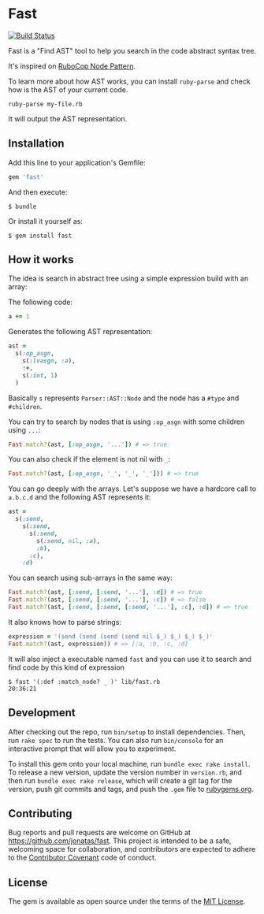 # Fast

[![Build Status](https://travis-ci.org/jonatas/fast.svg?branch=master)](https://travis-ci.org/jonatas/fast)

Fast is a "Find AST" tool to help you search in the code abstract syntax tree.

It's inspired on [RuboCop Node Pattern](https://github.com/bbatsov/rubocop/blob/master/lib/rubocop/node_pattern.rb).

To learn more about how AST works, you can install `ruby-parse` and check how is the AST of
your current code.

`ruby-parse my-file.rb`

It will output the AST representation.

## Installation

Add this line to your application's Gemfile:

```ruby
gem 'fast'
```

And then execute:

    $ bundle

Or install it yourself as:

    $ gem install fast

## How it works

The idea is search in abstract tree using a simple expression build with an array:

The following code:

```ruby
a += 1
```

Generates the following AST representation:

```ruby
ast =
  s(:op_asgn,
    s(:lvasgn, :a),
    :+,
    s(:int, 1)
  )
```

Basically `s` represents `Parser::AST::Node` and the node has a `#type` and `#children`.

You can try to search by nodes that is using `:op_asgn` with some children using `...`:

```ruby
Fast.match?(ast, [:op_asgn, '...']) # => true
```

You can also check if the element is not nil with `_`:

```ruby
Fast.match?(ast, [:op_asgn, '_', '_', '_'])) # => true
```

You can go deeply with the arrays. Let's suppose we have a hardcore call to
`a.b.c.d` and the following AST represents it:

```ruby
ast =
  s(:send,
    s(:send,
      s(:send,
        s(:send, nil, :a),
        :b),
      :c),
    :d)
```

You can search using sub-arrays in the same way:

```ruby
Fast.match?(ast, [:send, [:send, '...'], :d]) # => true
Fast.match?(ast, [:send, [:send, '...'], :c]) # => false
Fast.match?(ast, [:send, [:send, [:send, '...'], :c], :d]) # => true
```

It also knows how to parse strings:

```ruby
expression = '(send (send (send (send nil $_) $_) $_) $_)'
Fast.match?(ast, expression)) # => [:a, :b, :c, :d]
```

It will also inject a executable named `fast` and you can use it to search and
find code by this kind of expression

```
$ fast '(:def :match_node? _ )' lib/fast.rb                                                                                                              20:36:21
```

## Development

After checking out the repo, run `bin/setup` to install dependencies. Then, run `rake spec` to run the tests. You can also run `bin/console` for an interactive prompt that will allow you to experiment.

To install this gem onto your local machine, run `bundle exec rake install`. To release a new version, update the version number in `version.rb`, and then run `bundle exec rake release`, which will create a git tag for the version, push git commits and tags, and push the `.gem` file to [rubygems.org](https://rubygems.org).

## Contributing

Bug reports and pull requests are welcome on GitHub at https://github.com/jonatas/fast. This project is intended to be a safe, welcoming space for collaboration, and contributors are expected to adhere to the [Contributor Covenant](http://contributor-covenant.org) code of conduct.


## License

The gem is available as open source under the terms of the [MIT License](http://opensource.org/licenses/MIT).

